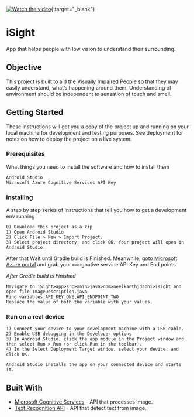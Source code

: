 [![Watch the video](https://lh3.googleusercontent.com/4DV4xHnJk85zQ9LmALrjewh7O-azywzPTSyc1yyApE0Yb1MVHU3FHgWNdtFyrOuQ0HjJULfXm1OwSPxTC_CH=w1919-h943-rw)](https://youtu.be/9qt7oGwm5tA){:target="_blank"}

# iSight
App that helps people with low vision to understand their surrounding. 

## Objective
This project is built to aid the Visually Impaired People so that they may easily understand, what’s happening around them. Understanding of environment should be independent to sensation of touch and smell.

## Getting Started
These instructions will get you a copy of the project up and running on your local machine for development and testing purposes. See deployment for notes on how to deploy the project on a live system.

### Prerequisites
What things you need to install the software and how to install them

```
Android Studio
Microsoft Azure Cognitive Services API Key
```

### Installing

A step by step series of Instructions that tell you how to get a development env running

```
0) Download this project as a zip
1) Open Android Studio
2) Click File > New > Import Project.
3) Select project directory, and click OK. Your project will open in Android Studio.
```
After that Wait until Gradle build is Finished.
Meanwhile, goto [Microsoft Azure portal](https://azure.microsoft.com/en-in/try/cognitive-services/) and grab your congnative service API Key and End points.

*After Gradle build is Finished*
```
Navigate to iSight>app>src>main>java>com>neelkanthjdabhi>isight and open file ImageDescription.java
Find variables API_KEY_ONE,API_ENDPOINT_TWO 
Replace the value of both the variable with your values.
```

### Run on a real device
```
1) Connect your device to your development machine with a USB cable.
2) Enable USB debugging in the Developer options
3) In Android Studio, click the app module in the Project window and then select Run > Run (or click Run in the toolbar).
4) In the Select Deployment Target window, select your device, and click OK.

Android Studio installs the app on your connected device and starts it.
```

## Built With

* [Microsoft Cognitive Services](https://azure.microsoft.com/en-in/try/cognitive-services/) - API that processes Image.
* [Text Recognition API](https://developers.google.com/vision/android/text-overview) - API that detect text from image.
